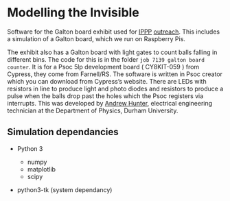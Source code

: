 #  Modelling the Invisible #

Software for the Galton board exhibit used for [IPPP](https://www.ippp.dur.ac.uk/) [outreach](https://www.modellinginvisible.org/).
This includes a simulation of a Galton board, which we run on Raspberry Pis.

The exhibit also has a Galton board with light gates to count balls falling in different bins.
The code for this is in the folder `job 7139 galton board counter`.
It is for a Psoc 5lp development board ( CY8KIT-059 ) from Cypress, they come from Farnell/RS.
The software is written in Psoc creator which you can download from Cypress’s website.
There are LEDs with resistors in line to produce light and photo diodes and resistors to produce a pulse when the balls drop past the holes which the Psoc registers via interrupts.
This was developed by [Andrew Hunter](https://www.dur.ac.uk/directory/profile/?id=1730), electrical engineering technician at the Department of Physics, Durham University. 

## Simulation dependancies

* Python 3
  * numpy
  * matplotlib
  * scipy

* python3-tk (system dependancy)

